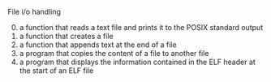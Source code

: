 File i/o handling

0. a function that reads a text file and prints it to the POSIX standard output
1. a function that creates a file
2. a function that appends text at the end of a file
3. a program that copies the content of a file to another file
4. a program that displays the information contained in the ELF header at the start of an ELF file
